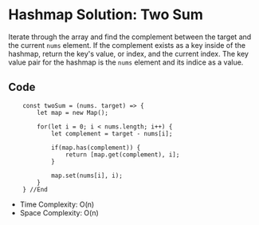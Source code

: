# Hashmap Solution: Two Sum

Iterate through the array and find the complement between the target and the current `nums` element. If the complement exists as a key inside of the hashmap, return the key's value, or index, and the current index. The key value pair for the hashmap is the `nums` element and its indice as a value.

## Code

```
    const twoSum = (nums. target) => {
        let map = new Map();

        for(let i = 0; i < nums.length; i++) {
            let complement = target - nums[i];

            if(map.has(complement)) {
                return [map.get(complement), i];
            }

            map.set(nums[i], i);
        }
    } //End
```

- Time Complexity: O(n)
- Space Complexity: O(n)
